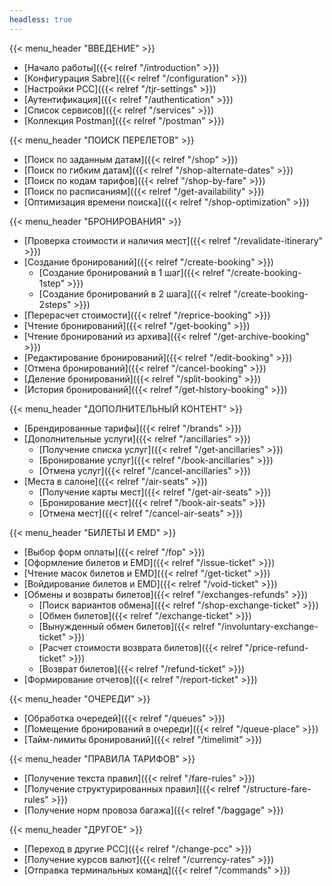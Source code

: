 ```yaml
---
headless: true
---
```


{{< menu_header "ВВЕДЕНИЕ" >}}

- [Начало работы]({{< relref "/introduction" >}})
- [Конфигурация Sabre]({{< relref "/configuration" >}})
- [Настройки PCC]({{< relref "/tjr-settings" >}})
- [Аутентификация]({{< relref "/authentication" >}})
- [Список сервисов]({{< relref "/services" >}})
- [Коллекция Postman]({{< relref "/postman" >}})

{{< menu_header "ПОИСК ПЕРЕЛЕТОВ" >}}

- [Поиск по заданным датам]({{< relref "/shop" >}}) <!--Поиск перелетов по заданным датам-->
- [Поиск по гибким датам]({{< relref "/shop-alternate-dates" >}}) <!--Поиск перелетов по гибким датам-->
- [Поиск по кодам тарифов]({{< relref "/shop-by-fare" >}}) <!--Поиск перелетов по кодам тарифов-->
- [Поиск по расписаниям]({{< relref "/get-availability" >}}) <!--Поиск по расписаниям и получение данных о наличии мест-->
- [Оптимизация времени поиска]({{< relref "/shop-optimization" >}})

{{< menu_header "БРОНИРОВАНИЯ" >}}

- [Проверка стоимости и наличия мест]({{< relref "/revalidate-itinerary" >}})
- [Создание бронирований]({{< relref "/create-booking" >}})
    - [Создание бронирований в 1 шаг]({{< relref "/create-booking-1step" >}})
    - [Создание бронирований в 2 шага]({{< relref "/create-booking-2steps" >}})
- [Перерасчет стоимости]({{< relref "/reprice-booking" >}}) <!--Перерасчет стоимости бронирований-->
- [Чтение бронирований]({{< relref "/get-booking" >}})
- [Чтение бронирований из архива]({{< relref "/get-archive-booking" >}})
- [Редактирование бронирований]({{< relref "/edit-booking" >}})
- [Отмена бронирований]({{< relref "/cancel-booking" >}})
- [Деление бронирований]({{< relref "/split-booking" >}})
- [История бронирований]({{< relref "/get-history-booking" >}})

{{< menu_header "ДОПОЛНИТЕЛЬНЫЙ КОНТЕНТ" >}}

- [Брендированные тарифы]({{< relref "/brands" >}})
- [Дополнительные услуги]({{< relref "/ancillaries" >}})
    - [Получение списка услуг]({{< relref "/get-ancillaries" >}}) <!--Получение списка дополнительных услуг-->
    - [Бронирование услуг]({{< relref "/book-ancillaries" >}}) <!--Бронирование дополнительных услуг-->
    - [Отмена услуг]({{< relref "/cancel-ancillaries" >}}) <!--Отмена дополнительных услуг-->
- [Места в салоне]({{< relref "/air-seats" >}})
    - [Получение карты мест]({{< relref "/get-air-seats" >}}) <!--Получение карты мест в салоне-->
    - [Бронирование мест]({{< relref "/book-air-seats" >}}) <!--Бронирование мест в салоне-->
    - [Отмена мест]({{< relref "/cancel-air-seats" >}}) <!--Отмена мест в салоне-->

{{< menu_header "БИЛЕТЫ И EMD" >}}

- [Выбор форм оплаты]({{< relref "/fop" >}})
- [Оформление билетов и EMD]({{< relref "/issue-ticket" >}})
- [Чтение масок билетов и EMD]({{< relref "/get-ticket" >}})
- [Войдирование билетов и EMD]({{< relref "/void-ticket" >}})
- [Обмены и возвраты билетов]({{< relref "/exchanges-refunds" >}})
    - [Поиск вариантов обмена]({{< relref "/shop-exchange-ticket" >}})
    - [Обмен билетов]({{< relref "/exchange-ticket" >}})
    - [Вынужденный обмен билетов]({{< relref "/involuntary-exchange-ticket" >}})
    - [Расчет стоимости возврата билетов]({{< relref "/price-refund-ticket" >}})
    - [Возврат билетов]({{< relref "/refund-ticket" >}})
- [Формирование отчетов]({{< relref "/report-ticket" >}})

{{< menu_header "ОЧЕРЕДИ" >}}

- [Обработка очередей]({{< relref "/queues" >}})
- [Помещение бронирований в очереди]({{< relref "/queue-place" >}})
- [Тайм-лимиты бронирований]({{< relref "/timelimit" >}})

{{< menu_header "ПРАВИЛА ТАРИФОВ" >}}

- [Получение текста правил]({{< relref "/fare-rules" >}}) <!--Получение текста правил тарифов-->
- [Получение структурированных правил]({{< relref "/structure-fare-rules" >}}) <!--Получение структурированных правил тарифов-->
- [Получение норм провоза багажа]({{< relref "/baggage" >}})

{{< menu_header "ДРУГОЕ" >}}

- [Переход в другие PCC]({{< relref "/change-pcc" >}})
- [Получение курсов валют]({{< relref "/currency-rates" >}})
- [Отправка терминальных команд]({{< relref "/commands" >}})
